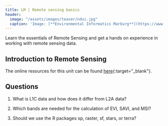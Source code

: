 ```yaml
---
title: LM | Remote sensing basics
header:
  image: "/assets/images/teaser/ndvi.jpg"
  caption: 'Image: [**Environmental Informatics Marburg**](https://www.uni-marburg.de/en/fb19/disciplines/physisch/environmentalinformatics){:target="_blank"}'
---
```


Learn the essentials of Remote Sensing and get a hands on experience in working with remote sensing data.
<!--more-->


## Introduction to Remote Sensing 
The online resources for this unit can be found [here](https://geomoer.github.io/geoAI//unit02/unit02-00_overview.html){:target="_blank"}.

<!--
## Introduction to Sentinel 2
The online resources for this unit can be found [here](https://geomoer.github.io/moer-bsc-project-seminar-remote-sensing//unit04/unit04-05_sentinel.html){:target="_blank"}.
-->

## Questions

1) What is L1C data and how does it differ from L2A data?

2) Which bands are needed for the calculation of EVI, SAVI, and MSI?

3) Should we use the R packages sp, raster, sf, stars, or terra? 
  
